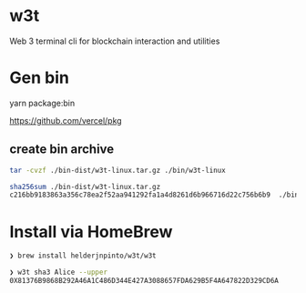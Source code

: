 # w3t

Web 3 terminal cli for blockchain interaction and utilities


# Gen bin

yarn package:bin

https://github.com/vercel/pkg

## create bin archive

```sh
tar -cvzf ./bin-dist/w3t-linux.tar.gz ./bin/w3t-linux

sha256sum ./bin-dist/w3t-linux.tar.gz
c216bb9183863a356c78ea2f52aa941292fa1a4d8261d6b966716d22c756b6b9  ./bin-dist/w3t-linux.tar.gz

```

# Install via HomeBrew


```sh
❯ brew install helderjnpinto/w3t/w3t

❯ w3t sha3 Alice --upper
0X81376B9868B292A46A1C486D344E427A3088657FDA629B5F4A647822D329CD6A

```
